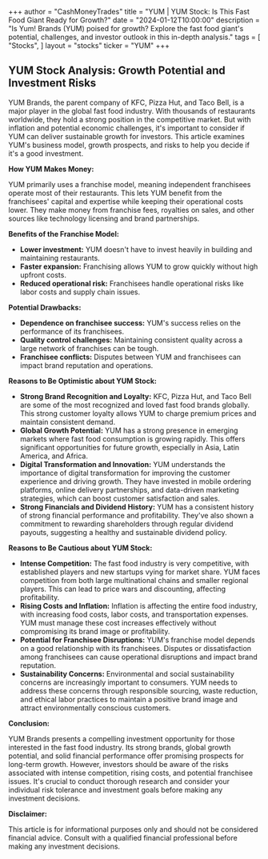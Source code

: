+++
author = "CashMoneyTrades"
title = "YUM |  YUM Stock: Is This Fast Food Giant Ready for Growth?"
date = "2024-01-12T10:00:00"
description = "Is Yum! Brands (YUM) poised for growth? Explore the fast food giant's potential, challenges, and investor outlook in this in-depth analysis."
tags = [
"Stocks",
]
layout = "stocks"
ticker = "YUM"
+++
        


## YUM Stock Analysis: Growth Potential and Investment Risks

YUM Brands, the parent company of KFC, Pizza Hut, and Taco Bell, is a major player in the global fast food industry. With thousands of restaurants worldwide, they hold a strong position in the competitive market. But with inflation and potential economic challenges, it's important to consider if YUM can deliver sustainable growth for investors. This article examines YUM's business model, growth prospects, and risks to help you decide if it's a good investment.

**How YUM Makes Money:**

YUM primarily uses a franchise model, meaning independent franchisees operate most of their restaurants. This lets YUM benefit from the franchisees' capital and expertise while keeping their operational costs lower. They make money from franchise fees, royalties on sales, and other sources like technology licensing and brand partnerships.

**Benefits of the Franchise Model:**

* **Lower investment:** YUM doesn't have to invest heavily in building and maintaining restaurants.
* **Faster expansion:** Franchising allows YUM to grow quickly without high upfront costs.
* **Reduced operational risk:** Franchisees handle operational risks like labor costs and supply chain issues.

**Potential Drawbacks:**

* **Dependence on franchisee success:** YUM's success relies on the performance of its franchisees.
* **Quality control challenges:** Maintaining consistent quality across a large network of franchises can be tough.
* **Franchisee conflicts:** Disputes between YUM and franchisees can impact brand reputation and operations.

**Reasons to Be Optimistic about YUM Stock:**

* **Strong Brand Recognition and Loyalty:** KFC, Pizza Hut, and Taco Bell are some of the most recognized and loved fast food brands globally. This strong customer loyalty allows YUM to charge premium prices and maintain consistent demand.
* **Global Growth Potential:** YUM has a strong presence in emerging markets where fast food consumption is growing rapidly. This offers significant opportunities for future growth, especially in Asia, Latin America, and Africa.
* **Digital Transformation and Innovation:** YUM understands the importance of digital transformation for improving the customer experience and driving growth. They have invested in mobile ordering platforms, online delivery partnerships, and data-driven marketing strategies, which can boost customer satisfaction and sales.
* **Strong Financials and Dividend History:** YUM has a consistent history of strong financial performance and profitability. They've also shown a commitment to rewarding shareholders through regular dividend payouts, suggesting a healthy and sustainable dividend policy.

**Reasons to Be Cautious about YUM Stock:**

* **Intense Competition:** The fast food industry is very competitive, with established players and new startups vying for market share. YUM faces competition from both large multinational chains and smaller regional players. This can lead to price wars and discounting, affecting profitability.
* **Rising Costs and Inflation:** Inflation is affecting the entire food industry, with increasing food costs, labor costs, and transportation expenses. YUM must manage these cost increases effectively without compromising its brand image or profitability.
* **Potential for Franchisee Disruptions:** YUM's franchise model depends on a good relationship with its franchisees. Disputes or dissatisfaction among franchisees can cause operational disruptions and impact brand reputation.
* **Sustainability Concerns:** Environmental and social sustainability concerns are increasingly important to consumers. YUM needs to address these concerns through responsible sourcing, waste reduction, and ethical labor practices to maintain a positive brand image and attract environmentally conscious customers.

**Conclusion:**

YUM Brands presents a compelling investment opportunity for those interested in the fast food industry. Its strong brands, global growth potential, and solid financial performance offer promising prospects for long-term growth. However, investors should be aware of the risks associated with intense competition, rising costs, and potential franchisee issues.  It's crucial to conduct thorough research and consider your individual risk tolerance and investment goals before making any investment decisions.

**Disclaimer:**

This article is for informational purposes only and should not be considered financial advice. Consult with a qualified financial professional before making any investment decisions. 

        
